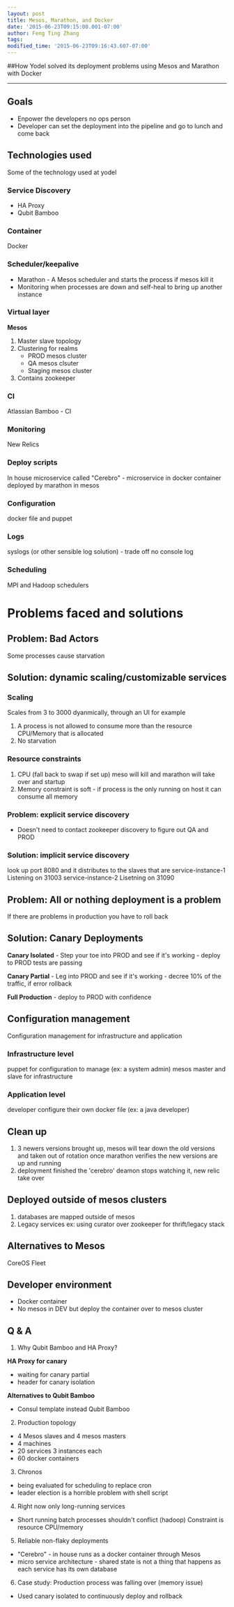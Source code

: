 ```yaml
---
layout: post
title: Mesos, Marathon, and Docker
date: '2015-06-23T09:15:00.001-07:00'
author: Feng Ting Zhang
tags:
modified_time: '2015-06-23T09:16:43.607-07:00'
---
```


##How Yodel solved its deployment problems using Mesos and Marathon with Docker

----------

## Goals
* Enpower the developers no ops person
* Developer can set the deployment into the pipeline and go to lunch and come back

## Technologies used
Some of the technology used at yodel

### Service Discovery
* HA Proxy
* Qubit Bamboo

### Container
Docker

### Scheduler/keepalive
* Marathon - A Mesos scheduler and starts the process if mesos kill it
* Monitoring when processes are down and self-heal to bring up another instance

### Virtual layer
__Mesos__ 
1. Master slave topology
2. Clustering for realms
    * PROD mesos cluster
    * QA mesos clsuter
    * Staging mesos cluster
3. Contains zookeeper

### CI
Atlassian Bamboo - CI

### Monitoring
New Relics

### Deploy scripts
In house microservice called "Cerebro" - microservice in docker container deployed by marathon in mesos

### Configuration
docker file and puppet

### Logs
syslogs (or other sensible log solution) - trade off no console log

### Scheduling
MPI and Hadoop schedulers

# Problems faced and solutions

## Problem: Bad Actors
Some processes cause starvation

## Solution: dynamic scaling/customizable services

### Scaling
Scales from 3 to 3000 dyanmically, through an UI for example
  1. A process is not allowed to consume more than the resource CPU/Memory that is allocated
  2. No starvation

### Resource constraints
  1. CPU (fall back to swap if set up) meso will kill and marathon will take over and startup
  2. Memory constraint is soft - if process is the only running on host it can consume all memory

### Problem: explicit service discovery
  * Doesn't need to contact zookeeper discovery to figure out QA and PROD

### Solution: implicit service discovery
look up port 8080 and it distributes to the slaves that are 
service-instance-1 Listening on 31003
service-instance-2 Lisetning on 31090

## Problem: All or nothing deployment is a problem
If there are problems in production you have to roll back

## Solution: Canary Deployments

  __Canary Isolated__
      - Step your toe into PROD and see if it's working
      - deploy to PROD tests are passing

  __Canary Partial__
      - Leg into PROD and see if it's working
      - decree 10% of the traffic, if error rollback

  __Full Production__
      - deploy to PROD with confidence


## Configuration management
Configuration management for infrastructure and application

### Infrastructure level
puppet for configuration to manage (ex: a system admin)
mesos master and slave for infrastructure

### Application level
developer configure their own docker file (ex: a java developer)

## Clean up 
1. 3 newers versions brought up, mesos will tear down the old versions and taken out of rotation once marathon verifies the new versions are up and running
2. deployment finished the 'cerebro' deamon stops watching it, new relic take over

## Deployed outside of mesos clusters
1. databases are mapped outside of mesos
2. Legacy services
ex: using curator over zookeeper for thrift/legacy stack

## Alternatives to Mesos
CoreOS
Fleet

## Developer environment
* Docker container
* No mesos in DEV but deploy the container over to mesos cluster

## Q & A

1. Why Qubit Bamboo and HA Proxy?
    
  __HA Proxy for canary__
  - waiting for canary partial
  - header for canary isolation

  __Alternatives to Qubit Bamboo__
  - Consul template instead Qubit Bamboo

2. Production topology
  - 4 Mesos slaves and 4 mesos masters
  - 4 machines
  - 20 services 3 instances each
  - 60 docker containers

3. Chronos
  - being evaluated for scheduling to replace cron
  - leader election is a horrible problem with shell script

4. Right now only long-running services
  - Short running batch processes shouldn't conflict (hadoop)
  Constraint is resource CPU/memory

5. Reliable non-flaky deployments
  * "Cerebro" - in house runs as a docker container through Mesos
  * micro service architecture - shared state is not a thing that happens as each service has its own database

6. Case study: Production process was falling over (memory issue)
  * Used canary isolated to continuously deploy and rollback
